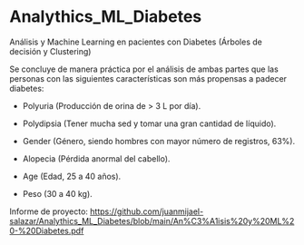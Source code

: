 # Analythics_ML_Diabetes
Análisis y Machine Learning en pacientes con Diabetes (Árboles de decisión y Clustering)

Se concluye de manera práctica por el análisis de ambas partes que las personas con las siguientes características son más propensas a padecer diabetes: 

* Polyuria (Producción de orina de > 3 L por día). 

* Polydipsia (Tener mucha sed y tomar una gran cantidad de líquido). 

* Gender (Género, siendo hombres con mayor número de registros, 63%). 

* Alopecia (Pérdida anormal del cabello). 

* Age (Edad, 25 a 40 años). 

* Peso (30 a 40 kg).

Informe de proyecto: https://github.com/juanmijael-salazar/Analythics_ML_Diabetes/blob/main/An%C3%A1isis%20y%20ML%20-%20Diabetes.pdf
